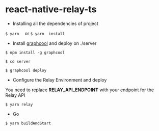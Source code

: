 # react-native-relay-ts

- Installing all the dependencies of project

`$ yarn  ` or `$ yarn  install`

- Install [graphcool](https://www.graph.cool/) and deploy on ./server

`$ npm install -g graphcool `

`$ cd server`

`$ graphcool deploy`

- Configure the Relay Environment and deploy

You need to replace __RELAY_API_ENDPOINT__ with your endpoint for the Relay API

`$ yarn relay`

- Go

`$ yarn buildAndStart`
